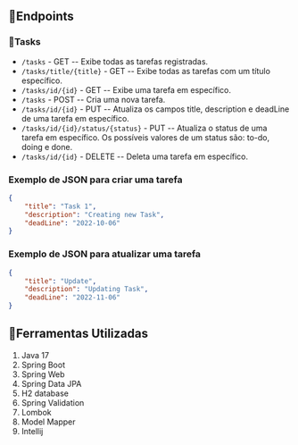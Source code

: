 ## 🎯Endpoints

### 📜Tasks

- `/tasks` - GET -- Exibe todas as tarefas registradas.
- `/tasks/title/{title}` - GET -- Exibe todas as tarefas com um título específico.
- `/tasks/id/{id}` - GET -- Exibe uma tarefa em específico.
- `/tasks` - POST -- Cria uma nova tarefa.
- `/tasks/id/{id}` - PUT -- Atualiza os campos title, description e deadLine de uma tarefa em específico.
- `/tasks/id/{id}/status/{status}` - PUT -- Atualiza o status de uma tarefa em específico. Os possíveis valores de um status são: to-do, doing e done.
- `/tasks/id/{id}` - DELETE -- Deleta uma tarefa em específico.

### Exemplo de JSON para criar uma tarefa

```json
{
    "title": "Task 1",
    "description": "Creating new Task",
    "deadLine": "2022-10-06"
}
```

### Exemplo de JSON para atualizar uma tarefa

```json
{
    "title": "Update",
    "description": "Updating Task",
    "deadLine": "2022-11-06"
}
```

## 🧰Ferramentas Utilizadas

1. Java 17
2. Spring Boot
3. Spring Web
4. Spring Data JPA
5. H2 database
6. Spring Validation
7. Lombok
8. Model Mapper
9. Intellij